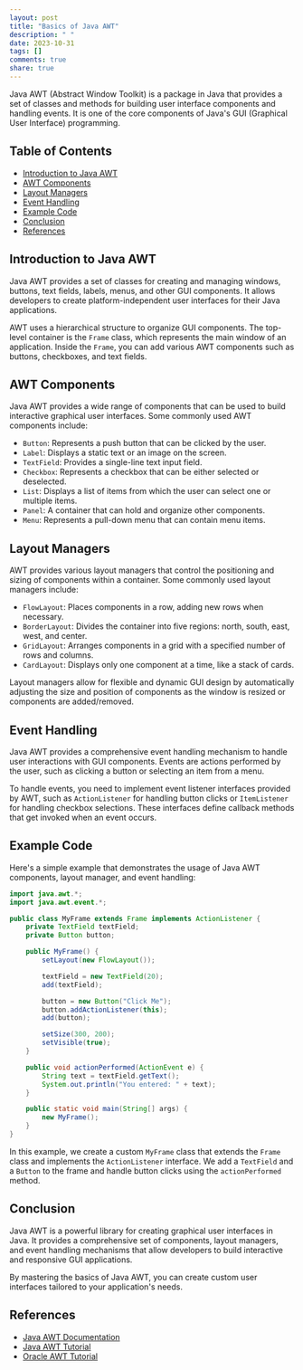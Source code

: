 ```yaml
---
layout: post
title: "Basics of Java AWT"
description: " "
date: 2023-10-31
tags: []
comments: true
share: true
---
```


Java AWT (Abstract Window Toolkit) is a package in Java that provides a set of classes and methods for building user interface components and handling events. It is one of the core components of Java's GUI (Graphical User Interface) programming.

## Table of Contents
- [Introduction to Java AWT](#introduction-to-java-awt)
- [AWT Components](#awt-components)
- [Layout Managers](#layout-managers)
- [Event Handling](#event-handling)
- [Example Code](#example-code)
- [Conclusion](#conclusion)
- [References](#references)

## Introduction to Java AWT

Java AWT provides a set of classes for creating and managing windows, buttons, text fields, labels, menus, and other GUI components. It allows developers to create platform-independent user interfaces for their Java applications.

AWT uses a hierarchical structure to organize GUI components. The top-level container is the `Frame` class, which represents the main window of an application. Inside the `Frame`, you can add various AWT components such as buttons, checkboxes, and text fields.

## AWT Components

Java AWT provides a wide range of components that can be used to build interactive graphical user interfaces. Some commonly used AWT components include:

- `Button`: Represents a push button that can be clicked by the user.
- `Label`: Displays a static text or an image on the screen.
- `TextField`: Provides a single-line text input field.
- `Checkbox`: Represents a checkbox that can be either selected or deselected.
- `List`: Displays a list of items from which the user can select one or multiple items.
- `Panel`: A container that can hold and organize other components.
- `Menu`: Represents a pull-down menu that can contain menu items.

## Layout Managers

AWT provides various layout managers that control the positioning and sizing of components within a container. Some commonly used layout managers include:

- `FlowLayout`: Places components in a row, adding new rows when necessary.
- `BorderLayout`: Divides the container into five regions: north, south, east, west, and center.
- `GridLayout`: Arranges components in a grid with a specified number of rows and columns.
- `CardLayout`: Displays only one component at a time, like a stack of cards.

Layout managers allow for flexible and dynamic GUI design by automatically adjusting the size and position of components as the window is resized or components are added/removed.

## Event Handling

Java AWT provides a comprehensive event handling mechanism to handle user interactions with GUI components. Events are actions performed by the user, such as clicking a button or selecting an item from a menu.

To handle events, you need to implement event listener interfaces provided by AWT, such as `ActionListener` for handling button clicks or `ItemListener` for handling checkbox selections. These interfaces define callback methods that get invoked when an event occurs.

## Example Code

Here's a simple example that demonstrates the usage of Java AWT components, layout manager, and event handling:

```java
import java.awt.*;
import java.awt.event.*;

public class MyFrame extends Frame implements ActionListener {
    private TextField textField;
    private Button button;

    public MyFrame() {
        setLayout(new FlowLayout());

        textField = new TextField(20);
        add(textField);

        button = new Button("Click Me");
        button.addActionListener(this);
        add(button);

        setSize(300, 200);
        setVisible(true);
    }

    public void actionPerformed(ActionEvent e) {
        String text = textField.getText();
        System.out.println("You entered: " + text);
    }

    public static void main(String[] args) {
        new MyFrame();
    }
}
```

In this example, we create a custom `MyFrame` class that extends the `Frame` class and implements the `ActionListener` interface. We add a `TextField` and a `Button` to the frame and handle button clicks using the `actionPerformed` method.

## Conclusion

Java AWT is a powerful library for creating graphical user interfaces in Java. It provides a comprehensive set of components, layout managers, and event handling mechanisms that allow developers to build interactive and responsive GUI applications.

By mastering the basics of Java AWT, you can create custom user interfaces tailored to your application's needs.

## References

- [Java AWT Documentation](https://docs.oracle.com/en/java/javase/14/docs/api/java.desktop/java/awt/package-summary.html)
- [Java AWT Tutorial](https://www.javatpoint.com/java-awt)
- [Oracle AWT Tutorial](https://docs.oracle.com/javase/tutorial/uiswing/)